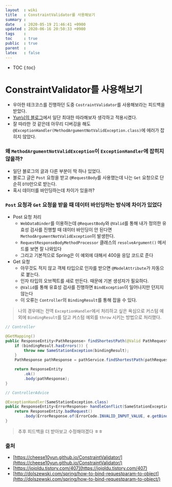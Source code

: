 ```yaml
---
layout  : wiki
title   : ConstraintValidator를 사용해보기
summary : 
date    : 2020-05-19 21:46:41 +0900
updated : 2020-06-16 20:50:33 +0900
tags    : 
toc     : true
public  : true
parent  : 
latex   : false
---
```

* TOC
{:toc}

# ConstraintValidator를 사용해보기

- 우아한 테크코스를 진행하던 도중 `CostraintValidator`를 사용해보라는 피드백을 받았다.
- [Yun님의 블로그](https://cheese10yun.github.io/ConstraintValidator)에서 일단 최대한 따라해보자 생각하고 적용시켰다.
- 잘 따라한 것 같은데 아무리 디버깅을 해도 `@ExceptionHandler(MethodArgumentNotValidException.class)`에 에러가 잡히지 않았다.

### 왜 `MethodArgumentNotValidException`이 `ExceptionHandler`에 잡히지 않을까?

- 일단 블로그의 글과 다른 부분이 딱 하나 있었다.
- 블로그 글은 `Post` 요청을 받고 `@RequestBody`를 사용했는데 나는 `Get` 요청으로 단순히 `DTO`만으로 받는다.
- 혹시 데이터를 바인딩하는데 차이가 있을까?

### `Post` 요청과 `Get` 요청을 받을 때 데이터 바인딩하는 방식에 차이가 있었다

- Post 요청 처리
    - `WebDataBinder`를 이용하는데 `@RequestBody`와 `@Valid`를 통해 내가 정의한 유효성 검사를 진행할 때 데이터 바인딩이 안 된다면 `MethodArgumentNotValidException`이 발생한다.
    - `RequestResponseBodyMethodProcessor` 클래스의 `resolveArgument()` 메서드를 보면 잘 나와있다
    - 그리고 기본적으로 Spring은 이 예외에 대해서 400을 응답 코드로 준다
- Get 요청
    - 아무것도 적지 않고 객체 타입으로 인자를 받으면 `@ModelAttribute`가 자동으로 붙는다.
    - 인자 타입의 오브젝트를 새로 만든다. 때문에 기본 생성자가 필요하다.
    - `@Valid`를 통해 유효성 검사를 진행하면 `BindException`이 일어나지만 던지지 않는다
    - 이 오류는 `Controller`의 `BindingResult`를 통해 잡을 수 있다.

> 나의 경우에는 전역 `ExceptionHandler`에서 처리하고 싶은 욕심으로 커스텀 예외에 `BindingResult`를 담고 커스텀 예외를 `throw` 시키는 방법으로 처리했다.

```java
// Controller

@GetMapping()
public ResponseEntity<PathResponse> findShortestPath(@Valid PathRequest pathRequest, BindingResult bindingResult) {
    if (bindingResult.hasErrors()) {
        throw new SameStationException(bindingResult);
    }
    PathResponse pathResponse = pathService.findShortestPath(pathRequest, new DijkstraStrategy());

    return ResponseEntity
        .ok()
        .body(pathResponse);
}

// ControllerAdvice

@ExceptionHandler(SameStationException.class)
public ResponseEntity<ErrorResponse> handleConflict(SameStationException e) {
    return ResponseEntity.badRequest()
        .body(ErrorResponse.of(ErrorCode.INVALID_INPUT_VALUE, e.getBindingResult()));
}

```

> 추후 피드백을 더 받아보고 수정해야겠다 ㅎㅎ

### 출처

- [https://cheese10yun.github.io/ConstraintValidator/](https://cheese10yun.github.io/ConstraintValidator/)
- [https://jojoldu.tistory.com/407](https://jojoldu.tistory.com/407)
- [http://dolszewski.com/spring/how-to-bind-requestparam-to-object](http://dolszewski.com/spring/how-to-bind-requestparam-to-object/)
